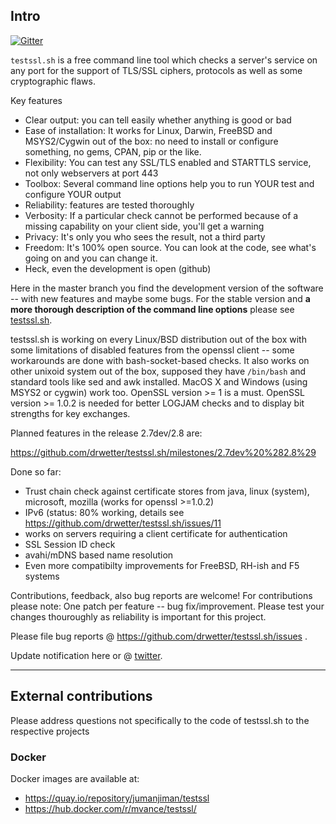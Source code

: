 
## Intro

[![Gitter](https://badges.gitter.im/Join%20Chat.svg)](https://gitter.im/drwetter/testssl.sh?utm_source=badge&utm_medium=badge&utm_campaign=pr-badge&utm_content=badge)

`testssl.sh` is a free command line tool which checks a server's service on any port for the support of TLS/SSL ciphers, protocols as well as some cryptographic flaws. 

Key features

* Clear output: you can tell easily whether anything is good or bad
* Ease of installation: It works for Linux, Darwin, FreeBSD and MSYS2/Cygwin out of the box: no need to install or configure something, no gems, CPAN, pip or the like.
* Flexibility: You can test any SSL/TLS enabled and STARTTLS service, not only webservers at port 443
* Toolbox: Several command line options help you to run YOUR test and configure YOUR output
* Reliability: features are tested thoroughly
* Verbosity: If a particular check cannot be performed because of a missing capability on your client side, you'll get a warning
* Privacy: It's only you who sees the result, not a third party
* Freedom: It's 100% open source. You can look at the code, see what's going on and you can change it. 
* Heck, even the development is open (github)


Here in the master branch you find the development version of the software -- with new features and maybe some bugs. For the stable version and **a more thorough description of the command line options** please see [testssl.sh](https://testssl.sh/ "Go to the site with the stable version and more documentation"). 


testssl.sh is working on every Linux/BSD distribution out of the box with some limitations of disabled features from the openssl client -- some workarounds are done with bash-socket-based checks. It also works on other unixoid system out of the box, supposed they have `/bin/bash` and standard tools like sed and awk installed. MacOS X and Windows (using MSYS2 or cygwin) work too. OpenSSL version >= 1 is a must.  OpenSSL version >= 1.0.2 is needed for better LOGJAM checks and to display bit strengths for key exchanges.


Planned features in the release 2.7dev/2.8 are: 

https://github.com/drwetter/testssl.sh/milestones/2.7dev%20%282.8%29

Done so far:

* Trust chain check against certificate stores from java, linux (system), microsoft, mozilla (works for openssl >=1.0.2)
* IPv6 (status: 80% working, details see https://github.com/drwetter/testssl.sh/issues/11
* works on servers requiring a client certificate for authentication
* SSL Session ID check
* avahi/mDNS based name resolution
* Even more compatibilty improvements for FreeBSD, RH-ish and F5 systems

Contributions, feedback, also bug reports are welcome! For contributions please note: One patch per feature -- bug fix/improvement. Please test your changes thouroughly as reliability is important for this project. 

Please file bug reports @ https://github.com/drwetter/testssl.sh/issues .

Update notification here or @ [twitter](https://twitter.com/drwetter). 

----

## External contributions

Please address questions not specifically to the code of testssl.sh to the respective projects

### Docker

Docker images are available at:

* https://quay.io/repository/jumanjiman/testssl
* https://hub.docker.com/r/mvance/testssl/
